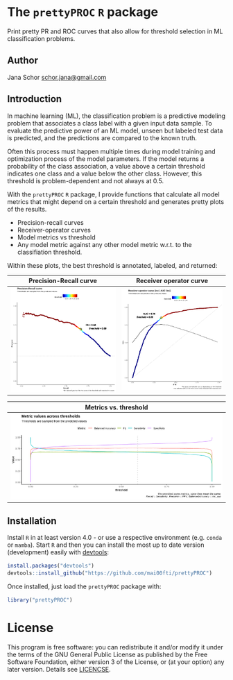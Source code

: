 # The `prettyPROC` `R` package

Print pretty PR and ROC curves that also allow for threshold selection in ML classification problems.

## Author

Jana Schor [schor.jana@gmail.com](schor.jana@gmail.com)

## Introduction

In machine learning (ML), the classification problem is a predictive modeling problem that associates a class label with
a given input data sample. To evaluate the predictive power of an ML model, unseen but labeled test data is predicted,
and the predictions are compared to the known truth.

Often this process must happen multiple times during model training and optimization process of the model parameters. If
the model returns a probability of the class association, a value above a certain threshold indicates one class and a
value below the other class. However, this threshold is problem-dependent and not always at 0.5.

With the `prettyPROC` `R` package, I provide functions that calculate all model metrics that might depend on a certain
threshold and generates pretty plots of the results.

* Precision-recall curves
* Receiver-operator curves
* Model metrics vs threshold
* Any model metric against any other model metric w.r.t. to the classifiation threshold.

Within these plots, the best threshold is annotated, labeled, and returned:

|               Precision-Recall curve               |        Receiver operator curve         |
|:--------------------------------------------------:|:--------------------------------------:|
| ![Precision-recall curve](figures/01_precision_recall.png) | ![Receiver-operator curve](figures/02_roc.png) |

|                   Metrics vs. threshold                   |
|:---------------------------------------------------------:|
| ![Metrics vs. threshold](figures/03_metrics_threshold.png)  |


## Installation

Install `R` in at least version 4.0 - or use a respective environment (e.g. `conda` or `mamba`). Start `R` and then you
can install the most up to date version (development) easily with
[devtools](https://github.com/hadley/devtools):

```R
install.packages("devtools")
devtools::install_github("https://github.com/mai00fti/prettyPROC")
```

Once installed, just load the `prettyPROC` package with:

```R
library("prettyPROC")
```

# License

This program is free software: you can redistribute it and/or modify it under the terms of the GNU General Public
License as published by the Free Software Foundation, either version 3 of the License, or (at your option) any later
version. Details see [LICENCSE](https://github.com/mai00fti/prettyPROC/LICENSE).
